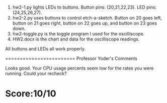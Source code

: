 1. hw2-1.py lights LEDs to buttons. Button pins: (20,21,22,23). LED pins: (24,25,26,27).
2. hw2-2.py uses buttons to control etch-a-sketch.  Button on 20 goes left, button on 21 goes right, button on 22 goes up, and button on 23 goes down.
3. hw2-toggle.py is the toggle program I used for the oscilliscope.
4. HW2.docx is the chart and data for the oscilliscope readings.

All buttons and LEDs all work properly.

========================
Professor Yoder's Comments

Looks good.  Your CPU usage percents seem low for the rates you were running.
Could your recheck?

Score:10/10
=======
